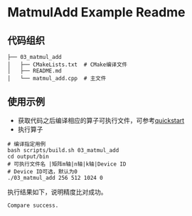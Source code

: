 # MatmulAdd Example Readme
## 代码组织
```
├── 03_matmul_add
│   ├── CMakeLists.txt  # CMake编译文件
│   ├── README.md
│   └── matmul_add.cpp  # 主文件
```
## 使用示例
- 获取代码之后编译相应的算子可执行文件，可参考[quickstart](../../docs/quickstart.md#算子编译)
- 执行算子
```
# 编译指定用例
bash scripts/build.sh 03_matmul_add
cd output/bin
# 可执行文件名 |矩阵m轴|n轴|k轴|Device ID
# Device ID可选，默认为0
./03_matmul_add 256 512 1024 0
```
执行结果如下，说明精度比对成功。
```
Compare success.
```